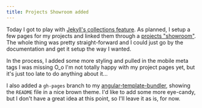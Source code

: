 ```yaml
---
title: Projects Showroom added
---
```


Today I got to play with [Jekyll's collections feature](http://jekyllrb.com/docs/collections/). As planned, I setup a few pages for my projects and linked them through a [projects "showroom"](/projects.html). The whole thing was pretty straight-forward and I could just go by the documentation and get it setup the way I wanted.

In the process, I added some more styling and pulled in the mobile meta tags I was missing O_o I'm not totally happy with my project pages yet, but it's just too late to do anything about it...

I also added a `gh-pages` branch to my [angular-template-bundler](https://github.com/rasenplanscher/angular-template-bundler), showing the `README` file in a nice brown theme. I'd like to add some more eye-candy, but I don't have a great idea at this point, so I'll leave it as is, for now.
